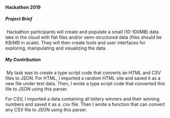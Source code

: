 #### 						Hackathon 2019

##### *Project Brief*

​	Hackathon participants will create and populate a small (10-100MB) data lake in the cloud with flat files and/or semi-structured data (files should be KB/MB in scale). They will then create tools and user interfaces for exploring, manipulating and visualizing the data. 



##### *My Contribution*

​	My task was to create a type script code that converts an HTML and CSV files to JSON. For HTML, I imported a random HTML site and saved it as a new file under test data. Then, I wrote a type script code that converted this file to JSON using this parser. 

[html-to-json]: https://www.npmjs.com/package/html-to-json	"htmlToJson"

For CSV, I imported a data containing all lottery winners and their winning numbers and saved it as a .csv file. Then I wrote a function that can convert any CSV file to JSON using this parser. 

[csvtojson]: https://www.npmjs.com/package/csvtojson	"CSVTOJSON"





  

